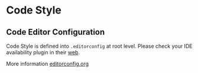 # Code Style

## Code Editor Configuration

Code Style is defined into `.editorconfig` at root level. Please check your IDE availability plugin in their
[web](https://editorconfig.org/#download).

More information [editorconfig.org](https://editorconfig.org)
